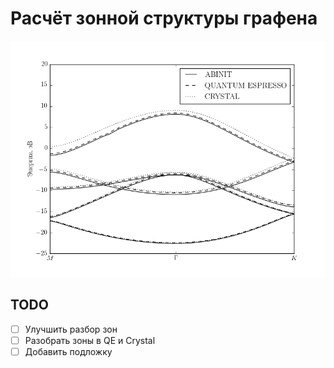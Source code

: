 # Расчёт зонной структуры графена

![](https://github.com/citrux/graphene/blob/master/00_hello_graphene/plot.png)

## TODO

* [ ] Улучшить разбор зон
* [ ] Разобрать зоны в QE и Crystal
* [ ] Добавить подложку
